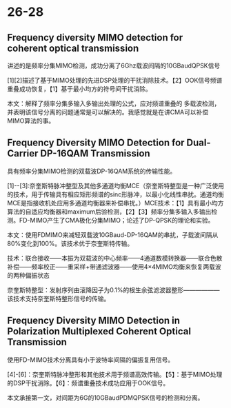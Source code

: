 # 26-28

## Frequency diversity MIMO detection for coherent optical transmission

讲述的是频率分集MIMO检测，成功分离了6Ghz载波间隔的10GBaudQPSK信号

\[1\]\[2\]描述了基于MIMO处理的先进DSP处理的干扰消除技术。【2】OOK信号频谱重叠成功恢复，【1】基于最小均方的符号间干扰消除。

本文：解释了频率分集多输入多输出处理的公式，应对频谱重叠的 多载波检测，并表明该信号分离的问题通常是可以解决的。我感觉就是在讲CMA可以补偿MIMO算法的事。

## Frequency Diversity MIMO Detection for Dual-Carrier DP-16QAM Transmission 

具有频率分集MIMO检测的双载波DP-16QAM系统的传输性能。

\[1\]--\[3\]:奈奎斯特脉冲整型及其他多通道均衡MCE（奈奎斯特整型是一种广泛使用的技术，用于传输具有相应矩形频谱的sinc形脉冲，以最小化线性串扰。通道均衡MCE是指接收机处应用多通道均衡器来补偿串扰。）MCE技术：【1】具有最小均方算法的自适应均衡器和maximum后验检测，【2】【3】频率分集多输入多输出检测。FD-MIMO产生了CMA极化分集MIMO；论述了DP-QPSK的理论和实验。

本文：使用FDMIMO来减轻双载波10GBaud-DP-16QAM的串扰，子载波间隔从80%变化到100%。该技术优于奈奎斯特传输。

技术：联合接收——本振为双载波的中心频率——4通道数模转换器——联合色散补偿——频率校正——重采样+带通滤波器——使用4×4MIMO均衡来恢复两载波的两种偏振状态

奈奎斯特整型：发射序列由滚降因子为0.1%的根生余弦滤波器整形——————该技术支持奈奎斯特整形信号的传输。

## Frequency Diversity MIMO Detection in Polarization Multiplexed Coherent Optical Transmission

使用FD-MIMO技术分离具有小于波特率间隔的偏振复用信号。

\[4\]-\[6\]：奈奎斯特脉冲整形和其他技术用于频谱高效传输。【5】：基于MIMO处理的DSP干扰消除。【6】：频谱重叠技术成功应用于OOK信号。

本文承接第一文，对间距为6G的10GBaudPDMQPSK信号的检测和分离。

